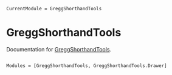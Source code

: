 ```@meta
CurrentModule = GreggShorthandTools
```

# GreggShorthandTools

Documentation for [GreggShorthandTools](https://github.com/sandsq/GreggShorthandTools.jl).

```@index
```

```@autodocs
Modules = [GreggShorthandTools, GreggShorthandTools.Drawer]
```
